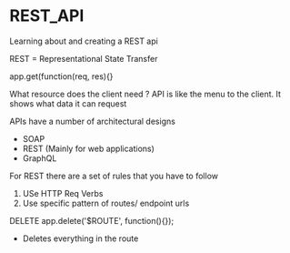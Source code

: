 # REST_API
Learning about and creating a REST api 

REST = Representational State Transfer 

app.get(function(req, res){}

What resource does the client need ? 
API is like the menu to the client. It shows what data it can request 

APIs have a number of architectural designs
- SOAP
- REST (Mainly for web applications)
- GraphQL

For REST there are a set of rules that you have to follow 
1. USe HTTP Req Verbs 
2. Use specific pattern of routes/ endpoint urls


DELETE 
app.delete('$ROUTE', function(){});
- Deletes everything in the route 
